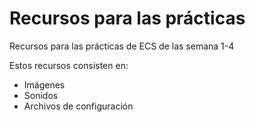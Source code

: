 # Recursos para las prácticas

Recursos para las prácticas de ECS de las semana 1-4

Estos recursos consisten en:
* Imágenes
* Sonidos
* Archivos de configuración
